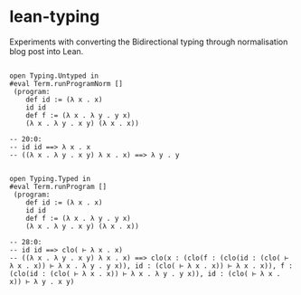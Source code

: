 # lean-typing

Experiments with converting the Bidirectional typing through normalisation blog post into Lean.

```lean4

open Typing.Untyped in
#eval Term.runProgramNorm []
 (program:
    def id := (λ x . x)
    id id
    def f := (λ x . λ y . y x)
    (λ x . λ y . x y) (λ x . x))

-- 20:0:
-- id id ==> λ x . x
-- ((λ x . λ y . x y) λ x . x) ==> λ y . y


open Typing.Typed in
#eval Term.runProgram []
 (program:
    def id := (λ x . x)
    id id
    def f := (λ x . λ y . y x)
    (λ x . λ y . x y) (λ x . x))

-- 28:0:
-- id id ==> clo( ⊢ λ x . x)
-- ((λ x . λ y . x y) λ x . x) ==> clo(x : (clo(f : (clo(id : (clo( ⊢ λ x . x)) ⊢ λ x . λ y . y x)), id : (clo( ⊢ λ x . x)) ⊢ λ x . x)), f : (clo(id : (clo( ⊢ λ x . x)) ⊢ λ x . λ y . y x)), id : (clo( ⊢ λ x . x)) ⊢ λ y . x y)



```
